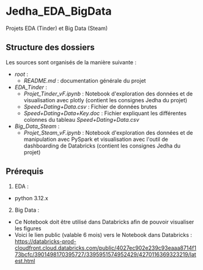 # Jedha_EDA_BigData
Projets EDA (Tinder) et Big Data (Steam)

## Structure des dossiers

Les sources sont organisés de la manière suivante :
 - *root* :
   - *README.md* : documentation générale du projet 
 - *EDA_Tinder* :
   - *Projet_Tinder_vF.ipynb* : Notebook d'exploration des données et de visualisation avec plotly (contient les consignes Jedha du projet)
   - *Speed+Dating+Data.csv* : Fichier de données brutes
   - *Speed+Dating+Data+Key.doc* : Fichier expliquant les différentes colonnes du tableau *Speed+Dating+Data.csv*
 - *Big_Data_Steam* :
   - *Projet_Steam_vF.ipynb* : Notebook d'exploration des données et de manipulation avec PySpark et visualisation avec l'outil de dashboarding de Databricks (contient les consignes Jedha du projet)

## Prérequis

1. EDA :
- python 3.12.x

2. Big Data :
- Ce Notebook doit être utilisé dans Databricks afin de pouvoir visualiser les figures
- Voici le lien public (valable 6 mois) vers le Notebook dans Databricks : https://databricks-prod-cloudfront.cloud.databricks.com/public/4027ec902e239c93eaaa8714f173bcfc/3901498170395727/3395951574952429/4270116369323219/latest.html
